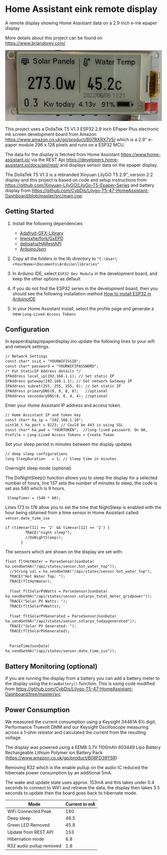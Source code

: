 # Home Assistant eink remote display
A remote display showing Home Assistant data  on a 2.9 inch e-ink epaper display

More details about this project can be found on https://www.briandorey.com/ 

![Display](screen.jpg "Display Screenshot")

This project uses a DollaTek T5 V1.3 ESP32 2.9 inch EPaper Plus electronic ink screen development board from Amazon https://www.amazon.co.uk/gp/product/B07RXRX7V5/ which is a 2.9" e-paper module 296 x 128 pixels and runs on a ESP32 MCU. 

The data for the display is fetched from Home Assistant https://www.home-assistant.io/ via the REST Api https://developers.home-assistant.io/docs/api/rest/ and displays sensor data on the epaper display. 

The DollaTek T5 V1.3 is a rebranded Xinyuan LilyGO T5 2.9", version 2.2 display and this project is based on code and setup instructions from https://github.com/Xinyuan-LilyGO/LilyGo-T5-Epaper-Series and battery display from https://github.com/CybDis/Lilygo-T5-47-HomeAssistant-Dashboard/blob/master/src/main.cpp


## Getting Started

1. Install the following dependencies
     - [Adafruit-GFX-Library](https://github.com/adafruit/Adafruit-GFX-Library)
     - [lewisxhe/fork/GxEPD](https://github.com/lewisxhe/GxEPD)
     - [debsahu/HARestAPI](https://github.com/debsahu/HARestAPI)
     - [ArduinoJson](https://arduinojson.org/v6/doc/installation/)

2. Copy all the folders in the lib directory to `"C:\User\<YourName>\Documents\Arduino\libraries"`
3. In Arduino IDE, select `ESP32 Dev Module` in the development board, and keep the other options as default
4. If you do not find the ESP32 series in the development board, then you should see the following installation method [How to install ESP32 in ArduinoIDE](https://github.com/espressif/arduino-esp32/blob/master/docs/arduino-ide/boards_manager.md)
5. In your Home Assistant install, select the profile page and generate a new `Long-Lived Access Tokens`

## Configuration 

In epaperdisplay/epaperdisplay.ino update the following lines to your wifi and network settings.
```
// Network Settings
const char* ssid = "YOURWIFISSID";
const char* password = "YOURWIFIPASSWORD";
/* Put StaticIP Address details */
IPAddress local_ip(192.168.1.1); // Set static IP
IPAddress gateway(192.168.1.1); // Set network Gateway IP
IPAddress subnet(255, 255, 255, 0); // Set static IP
IPAddress primaryDNS(8, 8, 8, 8);   //optional
IPAddress secondaryDNS(8, 8, 4, 4); //optional
```
Enter your Home Assistant IP address and access token. 
```
// Home Assistant IP and token key
const char* ha_ip = "192.168.1.10";
uint16_t ha_port = 8123; // Could be 443 is using SSL
const char* ha_pwd = "YOURTOKEN";  //long-lived password. On HA, Profile > Long-Lived Access Tokens > Create Token
```
Set your sleep period in minutes between the display updates
```
// deep sleep configurations
long SleepDuration   = 1; // Sleep time in minutes
```
Overnight sleep mode (optional)

The DoNightSleep() function allows you to sleep the display for a selected number of hours, line 137 sets the number of minutes to sleep, the code is set ass 540 which is 9 hours. 
```
 SleepTimer = (540 * 60);
 ```
 Lines 173 to 176 allow you to set the time that NightSleep is enabled with the hour being obtained from a time sensor in Home Assistant called: `sensor.date_time_iso`
 ```
 if (timevar[11] == '2' && timevar[12] == '2') {
          TRACE("night sleep");
          //DoNightSleep();
        }
```
The sensors which are shown on the display are set with:
```
float fltHotWater = ParseSensorJsonData( ha.sendGetHA("/api/states/sensor.hot_water_top"));
  //String val = ha.sendGetHA("/api/states/sensor.hot_water_top");
  TRACE("Hot Water Top: ");
  TRACE(fltHotWater);

  float fltSolarPVWatts = ParseSensorJsonData( ha.sendGetHA("/api/states/sensor.solarpv_total_meter_gridpower"));
  TRACE("Solar PV Watts: ");
  TRACE(fltSolarPVWatts);

  float fltSolarPVGenerated = ParseSensorJsonData( ha.sendGetHA("/api/states/sensor.solarpv_todaygenerated"));
  TRACE("Solar PV Generated: ");
  TRACE(fltSolarPVGenerated);


  ParseTimeJsonData( ha.sendGetHA("/api/states/sensor.date_time_iso"));
  ```

  ## Battery Monitoring (optional)
  If you are running the display from a battery you can add a battery meter to the display using the `DrawBattery()` function. This is using code modified from https://github.com/CybDis/Lilygo-T5-47-HomeAssistant-Dashboard/tree/master/src

  ## Power Consumption

We measured the current consumption using a Keysight 34461A 6½ digit, Performance Truevolt DMM and our Keysight Oscilloscope measuring across a 1-ohm resistor and calculated the current from the resulting voltage.

The display was powered using a EEMB 3.7V 1100mAh 603449 Lipo Battery Rechargeable Lithium Polymer ion Battery Pack (https://www.amazon.co.uk/gp/product/B08FD39Y5R) 

Removing R32 which is the enable pullup on the audio IC reduced the hibernate power consumption by an additional 5mA. 

The wake and update state uses approx. 153mA and this takes under 0.4 seconds to connect to WiFi and retrieve the data, the display then takes 3.5 seconds to update then the board goes back to hibernate mode. 

| Mode               | Current in mA| 
|--------------------|--------------|
|WiFi Connected Peak |160           | 
|Deep sleep          |46.5          |
|Green LED Removed   |45.8          |
|Update from REST API|153           |
|Hibernation mode    |6.8           |
|R32 audio pullup removed|1.8       |